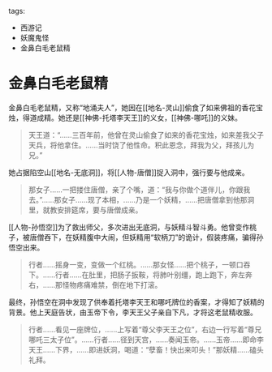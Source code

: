 tags:
  - 西游记
  - 妖魔鬼怪
  - 金鼻白毛老鼠精

# 金鼻白毛老鼠精

金鼻白毛老鼠精，又称“地涌夫人”，她因在[[地名-灵山]]偷食了如来佛祖的香花宝烛，得道成精。她还是[[神佛-托塔李天王]]的义女，[[神佛-哪吒]]的义妹。

> 天王道：“……三百年前，他曾在灵山偷食了如来的香花宝烛，如来差我父子天兵，将他拿住。……当时饶了他性命。积此恩念，拜我为父，拜孩儿为兄。”

她占据陷空山[[地名-无底洞]]，将[[人物-唐僧]]捉入洞中，强行要与他成亲。

> 那女子……一把搂住唐僧，亲了个嘴，道：“我与你做个道伴儿，你跟我去。”……那女子……现了本相，……乃是一个妖精，……把唐僧拿到他那洞里，就教安排筵席，要与唐僧成亲。

[[人物-孙悟空]]为了救出师父，多次进出无底洞，与妖精斗智斗勇。他曾变作桃子，被唐僧吞下，在妖精腹中大闹，但妖精用“软柄刀”的诡计，假装疼痛，骗得孙悟空出来。

> 行者……摇身一变，变做一个红桃。……那女怪……把个桃子，一顿口吞下。……行者……在肚里，把肠子扳鞍，将肺叶别缰，跑上跑下，奔左奔右，……那怪物疼痛难禁，倒在地下打滚。

最终，孙悟空在洞中发现了供奉着托塔李天王和哪吒牌位的香案，才得知了妖精的背景。他上天庭告状，由玉帝下令，李天王父子亲自下凡，才将这老鼠精收服。

> 行者……看见一座牌位，……上写着“尊父李天王之位”，右边一行写着“尊兄哪吒三太子位”。……行者……径到天宫，……奏闻玉帝。……玉帝……即命李天王……下界，……即进妖洞，喝道：“孽畜！快出来叩头！”那妖精……磕头礼拜。
